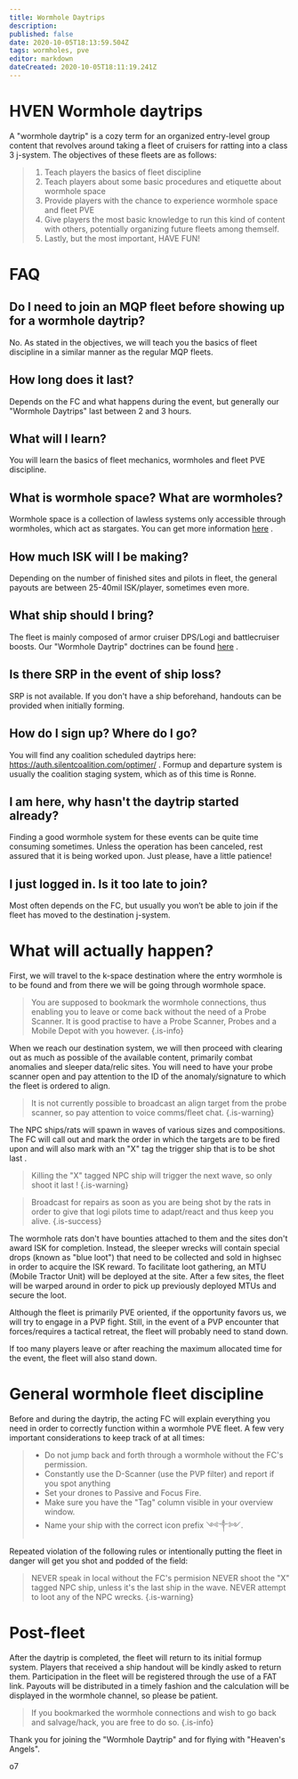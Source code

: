 ```yaml
---
title: Wormhole Daytrips
description: 
published: false
date: 2020-10-05T18:13:59.504Z
tags: wormholes, pve
editor: markdown
dateCreated: 2020-10-05T18:11:19.241Z
---
```


# HVEN Wormhole daytrips
A "wormhole daytrip" is a cozy term for an organized entry-level group content that revolves around taking a fleet of cruisers for ratting into a class 3 j-system. The objectives of these fleets are as follows:
> 1. Teach players the basics of fleet discipline 
> 1. Teach players about some basic procedures and etiquette about wormhole space
> 1. Provide players with the chance to experience wormhole space and fleet PVE
> 1. Give players the most basic knowledge to run this kind of content with others, potentially organizing future fleets among themself.
> 1. Lastly, but the most important, HAVE FUN!

# FAQ
## Do I need to join an MQP fleet before showing up for a wormhole daytrip?
No. As stated in the objectives, we will teach you the basics of fleet discipline in a similar manner as the regular MQP fleets.
<br>
## How long does it last?
Depends on the FC and what happens during the event, but generally our "Wormhole Daytrips" last between 2 and 3 hours.
<br>

## What will I learn?
You will learn the basics of fleet mechanics, wormholes and fleet PVE discipline.
<br>
## What is wormhole space? What are wormholes?
Wormhole space is a collection of lawless systems only accessible through wormholes, which act as stargates. You can get more information [here](/services/flightmanuals/wormholes) .
<br>
## How much ISK will I be making?
Depending on the number of finished sites and pilots in fleet, the general payouts are between 25-40mil ISK/player, sometimes even more.
<br>
## What ship should I bring?
The fleet is mainly composed of armor cruiser DPS/Logi and battlecruiser boosts. Our "Wormhole Daytrip" doctrines can be found [here](/community/doctrines/coalition-doctrines#wh-daytrip) .
<br>
## Is there SRP in the event of ship loss?
SRP is not available. If you don't have a ship beforehand, handouts can be provided when initially forming.
<br>
## How do I sign up? Where do I go?
You will find any coalition scheduled daytrips here: https://auth.silentcoalition.com/optimer/ . Formup and departure system is usually the coalition staging system, which as of this time is Ronne.
<br>
## I am here, why hasn't the daytrip started already?
Finding a good wormhole system for these events can be quite time consuming sometimes. Unless the operation has been canceled, rest assured that it is being worked upon. Just please, have a little patience!
<br>
## I just logged in. Is it too late to join?
Most often depends on the FC, but usually you won’t be able to join if the fleet has moved to the destination j-system.
<br>

# What will actually happen?
First, we will travel to the k-space destination where the entry wormhole is to be found and from there we will be going through wormhole space. 
> You are supposed to bookmark the wormhole connections, thus enabling you to leave or come back without the need of a Probe Scanner. It is good practise to have a Probe Scanner, Probes and a Mobile Depot with you however.
{.is-info}


When we reach our destination system, we will then proceed with clearing out as much as possible of the available content, primarily combat anomalies and sleeper data/relic sites. You will need to have your probe scanner open and pay attention to the ID of the anomaly/signature to which the fleet is ordered to align.
> It is not currently possible to broadcast an align target from the probe scanner, so pay attention to voice comms/fleet chat.
{.is-warning}


The NPC ships/rats will spawn in waves of various sizes and compositions. The FC will call out and mark the order in which the targets are to be fired upon and will also mark with an "X" tag the trigger ship that is to be shot last .
> Killing the "X" tagged NPC ship will trigger the next wave, so only shoot it last !
{.is-warning}

> Broadcast for repairs as soon as you are being shot by the rats in order to give that logi pilots time to adapt/react and thus keep you alive.
{.is-success}


The wormhole rats don't have bounties attached to them and the sites don't award ISK for completion. Instead, the sleeper wrecks will contain special drops (known as "blue loot") that need to be collected and sold in highsec in order to acquire the ISK reward. To facilitate loot gathering, an MTU (Mobile Tractor Unit) will be deployed at the site. 
After a few sites, the fleet will be warped around in order to pick up previously deployed MTUs and secure the loot.

Although the fleet is primarily PVE oriented, if the opportunity favors us, we will try to engage in a PVP fight. Still, in the event of a PVP encounter that forces/requires a tactical retreat, the fleet will probably need to stand down.

If too many players leave or after reaching the maximum allocated time for the event, the fleet will also stand down.

# General wormhole fleet discipline
Before and during the daytrip, the acting FC will explain everything you need in order to correctly function within a wormhole PVE fleet. A few very important considerations to keep track of at all times:
> - Do not jump back and forth through a wormhole without the FC's permission.
> - Constantly use the D-Scanner (use the PVP filter) and report if you spot anything
> - Set your drones to Passive and Focus Fire.
> - Make sure you have the "Tag" column visible in your overview window.
> - Name your ship with the correct icon prefix ༺༒༻.


Repeated violation of the following rules or intentionally putting the fleet in danger will get you shot and podded of the field:
> NEVER speak in local without the FC's permision
> NEVER shoot the "X" tagged NPC ship, unless it's the last ship in the wave.
> NEVER attempt to loot any of the NPC wrecks.
> {.is-warning}

# Post-fleet
After the daytrip is completed, the fleet will return to its initial formup system. Players that received a ship handout will be kindly asked to return them. Participation in the fleet will be registered through the use of a FAT link.
Payouts will be distributed in a timely fashion and the calculation will be displayed in the wormhole channel, so please be patient. 
> If you bookmarked the wormhole connections and wish to go back and salvage/hack, you are free to do so.
{.is-info}


Thank you for joining the "Wormhole Daytrip" and for flying with "Heaven's Angels".

o7



